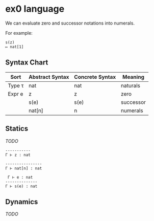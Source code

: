 # ex0 language

We can evaluate zero and successor notations into numerals.

For example:

```
s(z)
↦ nat[1]
```

## Syntax Chart

| Sort   | Abstract Syntax | Concrete Syntax | Meaning
| ------ | --------------- | --------------- | -------
| Type τ | nat             | nat             | naturals
| Expr e | z               | z               | zero
|        | s(e)            | s(e)            | successor
|        | nat[n]          | n               | numerals

## Statics

_TODO_

```
-----------
Γ ⊢ z : nat
```
```
----------------
Γ ⊢ nat[n] : nat
```
```
 Γ ⊢ e : nat
--------------
Γ ⊢ s(e) : nat
```

## Dynamics

_TODO_
